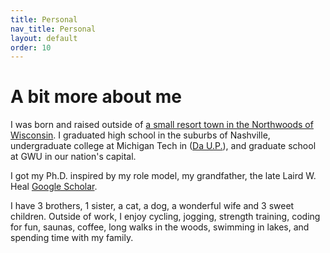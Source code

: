 ```yaml
---
title: Personal
nav_title: Personal
layout: default
order: 10
---
```


# A bit more about me
I was born and raised outside of
[a small resort town in the Northwoods of Wisconsin](https://www.google.com/maps/place/Eagle+River,+WI+54521/).
I graduated high school in the suburbs of Nashville, undergraduate college at
Michigan Tech in 
([Da U.P.](http://en.wikipedia.org/wiki/Upper_Peninsula_of_Michigan)),
and graduate school at GWU in our nation's capital.

I got my Ph.D. inspired by my role model, my
grandfather, the late Laird W. Heal
[Google Scholar](http://scholar.google.com/scholar?q=author%3A%22LW+Heal%22&btnG=&hl=en&as_sdt=1%2C47&as_vis=1").
  	  
I have 3 brothers, 1 sister, a cat, a dog, a wonderful wife
and 3 sweet children. Outside of work, I enjoy cycling, jogging,
strength training, coding for fun, saunas, coffee,
long walks in the woods, swimming in lakes, and
spending time with my family.

